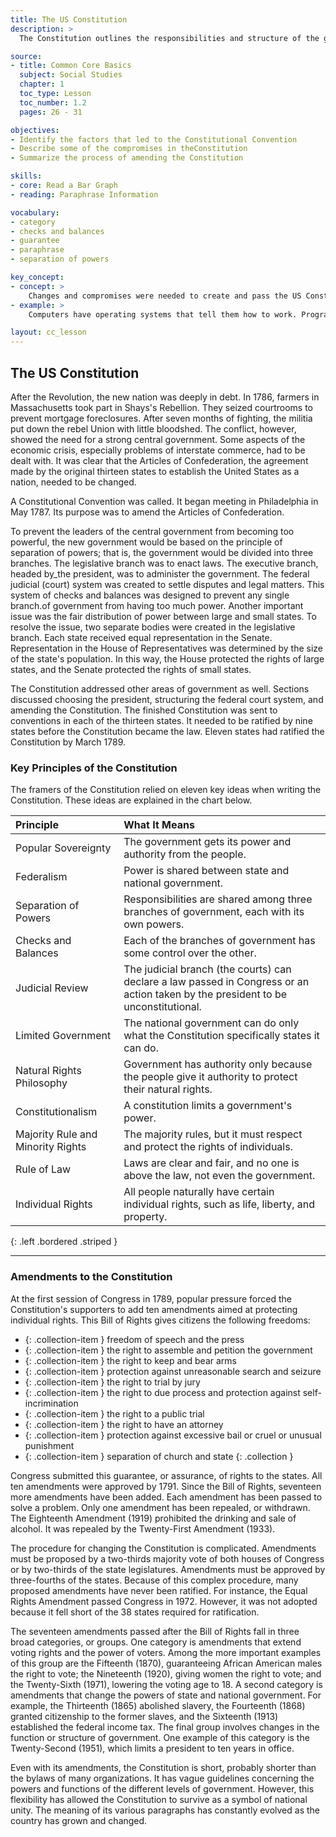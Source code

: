 ```yaml
---
title: The US Constitution
description: >
  The Constitution outlines the responsibilities and structure of the government. It also describes the rights of citizens. The Constitution can be changed, but changes have been made only a few times in more than two hundred years.

source:
- title: Common Core Basics
  subject: Social Studies
  chapter: 1
  toc_type: Lesson
  toc_number: 1.2
  pages: 26 - 31

objectives:
- Identify the factors that led to the Constitutional Convention
- Describe some of the compromises in theConstitution
- Summarize the process of amending the Constitution

skills:
- core: Read a Bar Graph
- reading: Paraphrase Information

vocabulary:
- category
- checks and balances
- guarantee
- paraphrase
- separation of powers

key_concept:
- concept: >
    Changes and compromises were needed to create and pass the US Constitution.
- example: >
    Computers have operating systems that tell them how to work. Programmers update the operating systems as they make improvements and see features that need to be changed. In a similar way, governments rely on operating systems. The United States tried one system that had several bugs in it. Then legislators made changes to the documents that defined the government. In this way, the system became more effective.

layout: cc_lesson
---
```

## The US Constitution

After the Revolution, the new nation was deeply in debt. In 1786, farmers in Massachusetts took part in Shays's Rebellion. They seized courtrooms to prevent mortgage foreclosures. After seven months of fighting, the militia put down the rebel Union with little bloodshed. The conflict, however, showed the need for a strong central government. Some aspects of the economic crisis, especially problems of interstate commerce, had to be dealt with. It was clear that the Articles of Confederation, the agreement made by the original thirteen states to establish the United States as a nation, needed to be changed.

A Constitutional Convention was called. It began meeting in Philadelphia in May 1787. Its purpose was to amend the Articles of Confederation.

To prevent the leaders of the central government from becoming too powerful, the new government would be based on the principle of separation of powers; that is, the government would be divided into three branches. The legislative branch was to enact laws. The executive branch, headed by_the president, was to administer the government. The federal judicial (court) system was created to settle disputes and legal matters. This system of checks and balances was designed to prevent any single branch.of government from having too much power. Another important issue was the fair distribution of power between large and small states. To resolve the issue, two separate bodies were created in the legislative branch. Each state received equal representation in the Senate. Representation in the House of Representatives was determined by the size of the state's population. In this way, the House protected the rights of large states, and the Senate protected the rights of small states.

The Constitution addressed other areas of government as well. Sections discussed choosing the president, structuring the federal court system, and amending the Constitution. The finished Constitution was sent to conventions in each of the thirteen states. It needed to be ratified by nine states before the Constitution became the law. Eleven states had ratified the Constitution by March 1789.

### Key Principles of the Constitution

The framers of the Constitution relied on eleven key ideas when writing the Constitution. These ideas are explained in the chart below.

| Principle | What It Means |
|:-|:-|
| Popular Sovereignty | The government gets its power and authority from the people. |
| Federalism | Power is shared between state and national government. |
| Separation of Powers | Responsibilities are shared among three branches of government, each with its own powers. |
| Checks and Balances | Each of the branches of government has some control over the other. |
| Judicial Review | The judicial branch (the courts) can declare a law passed in Congress or an action taken by the president to be unconstitutional. |
| Limited Government | The national government can do only what the Constitution specifically states it can do. |
| Natural Rights Philosophy | Government has authority only because the people give it authority to protect their natural rights. |
| Constitutionalism | A constitution limits a government's power. |
| Majority Rule and Minority Rights | The majority rules, but it must respect and protect the rights of individuals. |
| Rule of Law | Laws are clear and fair, and no one is above the law, not even the government. |
| Individual Rights | All people naturally have certain individual rights, such as life, liberty, and property. |
{: .left .bordered .striped }

---

### Amendments to the Constitution
At the first session of Congress in 1789, popular pressure forced the Constitution's supporters to add ten amendments aimed at protecting individual rights. This Bill of Rights gives citizens the following freedoms:

  * {: .collection-item } freedom of speech and the press
  * {: .collection-item } the right to assemble and petition the government
  * {: .collection-item } the right to keep and bear arms
  * {: .collection-item } protection against unreasonable search and seizure
  * {: .collection-item } the right to trial by jury  
  * {: .collection-item } the right to due process and protection against self-incrimination
  * {: .collection-item } the right to a public trial
  * {: .collection-item } the right to have an attorney
  * {: .collection-item } protection against excessive bail or cruel or unusual punishment
  * {: .collection-item } separation of church and state
  {: .collection }
  
Congress submitted this guarantee, or assurance, of rights to the states. All ten amendments were approved by 1791. Since the Bill of Rights, seventeen more amendments have been added. Each amendment has been passed to solve a problem. Only one amendment has been repealed, or withdrawn. The Eighteenth Amendment (1919) prohibited the drinking and sale of alcohol. It was repealed by the Twenty-First Amendment (1933).

The procedure for changing the Constitution is complicated. Amendments must be proposed by a two-thirds majority vote of both houses of Congress or by two-thirds of the state legislatures. Amendments must be approved by three-fourths of the states. Because of this complex procedure, many proposed amendments have never been ratified. For instance, the Equal Rights Amendment passed Congress in 1972. However, it was not adopted because it fell short of the 38 states required for ratification.

The seventeen amendments passed after the Bill of Rights fall in three broad categories, or groups. One category is amendments that extend voting rights and the power of voters. Among the more important examples of this group are the Fifteenth (1870), guaranteeing African American males the right to vote; the Nineteenth (1920), giving women the right to vote; and the Twenty-Sixth (1971), lowering the voting age to 18. A second category is amendments that change the powers of state and national government. For example, the Thirteenth (1865) abolished slavery, the Fourteenth (1868) granted citizenship to the former slaves, and the Sixteenth (1913) established the federal income tax. The final group involves changes in the function or structure of government. One example of this category is the Twenty-Second (1951), which limits a president to ten years in office.

Even with its amendments, the Constitution is short, probably shorter than the bylaws of many organizations. It has vague guidelines concerning the powers and functions of the different levels of government. However, this flexibility has allowed the Constitution to survive as a symbol of national unity. The meaning of its various paragraphs has constantly evolved as the country has grown and changed.